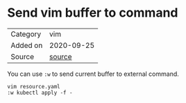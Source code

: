 # Send vim buffer to command

<table>
  <tbody>
    <tr>
      <td>Category</td>
      <td>vim</td>
    </tr>
   <tr>
      <td>Added on</td>
      <td>2020-09-25</td>
    </tr>
    <tr>
      <td>Source</td>
      <td><a href="https://stackoverflow.com/questions/7867356/piping-buffer-to-external-command-in-vim">source</a></td>
    </tr>
  </tbody>
</table>

You can use `:w` to send current buffer to external command.

```
vim resource.yaml
:w kubectl apply -f -
```
